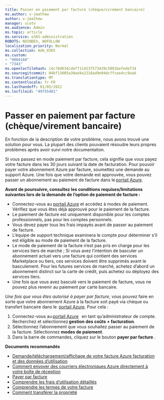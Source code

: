 ```yaml
---
title: Passer en paiement par facture (chèque/virement bancaire)
ms.author: v-jmathew
author: v-jmathew
manager: scotv
ms.audience: Admin
ms.topic: article
ms.service: o365-administration
ROBOTS: NOINDEX, NOFOLLOW
localization_priority: Normal
ms.collection: Adm_O365
ms.custom:
- "9004168"
- "7343"
ms.openlocfilehash: c4c78d634cdef711423f573439c5091befedef34
ms.sourcegitcommit: 04bf13605a30ad4a2218ad9e94dcffcee4cc9aa6
ms.translationtype: MT
ms.contentlocale: fr-FR
ms.lasthandoff: 01/05/2021
ms.locfileid: "49755401"
---
```

# <a name="switch-to-pay-by-invoice-chequewire-transfer"></a>Passer en paiement par facture (chèque/virement bancaire)

En fonction de la description de votre problème, nous avons trouvé une solution pour vous. La plupart des clients pouvaient résoudre leurs propres problèmes après avoir suivi notre documentation.

Si vous passez en mode paiement par facture, cela signifie que vous payez votre facture dans les 30 jours suivant la date de facturation. Pour pouvoir payer votre abonnement Azure par facture, soumettez une demande au support Azure. Une fois que votre demande est approuvée, vous pouvez passer un abonnement au paiement de facture dans le [portail Azure](https://portal.azure.com/).

**Avant de poursuivre, consultez les conditions requises/limitations suivantes lors de la demande de l’option de paiement de facture :**

- Connectez-vous au [portail Azure](https://portal.azure.com/) et accédez à modes de paiement. Vérifiez que vous êtes déjà approuvé pour le paiement de la facture.
- Le paiement de facture est uniquement disponible pour les comptes professionnels, pas pour les comptes personnels.
- Vous devez payer tous les frais impayés avant de passer au paiement de facture.
- L’équipe de support technique examinera le compte pour déterminer s’il est éligible au mode de paiement de la facture.
- Le mode de paiement de la facture n’est pas pris en charge pour les services tiers de marché ; Si vous avez l’intention de basculer un abonnement actuel vers une facture qui contient des services Marketplace ou tiers, ces services doivent être supprimés avant le basculement. Pour les futures services de marché, achetez d’abord un abonnement distinct sur la carte de crédit, puis achetez ou déployez des services tiers.
- Une fois que vous avez basculé vers le paiement de facture, vous ne pouvez plus revenir au paiement par carte bancaire.

*Une fois que vous êtes autorisé à payer par facture*, vous pouvez faire en sorte que votre abonnement Azure à la facture soit payé via chèque ou transfert bancaire dans le  [portail Azure](https://portal.azure.com/).
Pour cela :

1. Connectez-vous au [portail Azure](https://portal.azure.com/)   en tant qu’administrateur de compte. Recherchez et sélectionnez **gestion des coûts + facturation**.
2. Sélectionnez l’abonnement que vous souhaitez passer au paiement de la facture. Sélectionnez **modes de paiement**.
3. Dans la barre de commandes, cliquez sur le bouton **payer par facture** .

**Documents recommandés**

- [Demande/téléchargement/affichage de votre facture Azure facturation et des données d’utilisation](https://docs.microsoft.com/azure/billing/billing-download-azure-invoice-daily-usage-date)
- [Comment envoyer des courriers électroniques Azure directement à votre boîte de réception](https://docs.microsoft.com/azure/billing/billing-download-azure-invoice-daily-usage-date)
- [Payer par facture](https://docs.microsoft.com/azure/billing/billing-how-to-pay-by-invoice)
- [Comprendre les frais d’utilisation détaillés](https://docs.microsoft.com/azure/billing/billing-understand-your-bill)
- [Comprendre les termes de votre facture](https://docs.microsoft.com/azure/billing/billing-understand-your-invoice)
- [Comment transférer la propriété](https://docs.microsoft.com/azure/billing/billing-subscription-transfer)
